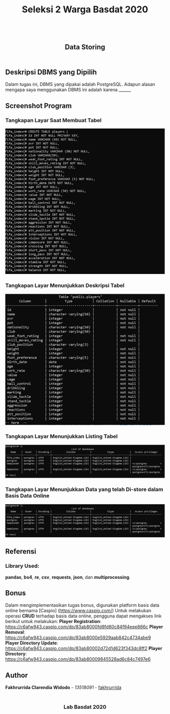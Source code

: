 <h1 align="center">
  <br>
  Seleksi 2 Warga Basdat 2020
  <br>
  <br>
</h1>

<h2 align="center">
  <br>
  Data Storing
  <br>
  <br>
</h2>

## Deskripsi DBMS yang Dipilih
Dalam tugas ini, DBMS yang dipakai adalah PostgreSQL. Adapun alasan mengapa saya menggunakan DBMS ini adalah karena ______

## Screenshot Program
### Tangkapan Layar Saat Membuat Tabel
![Tangkapan Layar Saat Membuat Tabel](https://github.com/fakhrurrida/Seleksi-2020-Tugas-2/blob/master/screenshots/creating_players_table.PNG?raw=true "Create Table Snippet")
### Tangkapan Layar Menunjukkan Deskripsi Tabel
![Tangkapan Layar Menunjukkan Deskripsi Tabel](https://github.com/fakhrurrida/Seleksi-2020-Tugas-2/blob/master/screenshots/D%20from%20postgres.PNG?raw=true "Describe Snippet")
### Tangkapan Layar Menunjukkan Listing Tabel
![Tangkapan Layar Menunjukkan Listing Tabel](https://github.com/fakhrurrida/Seleksi-2020-Tugas-2/blob/master/screenshots/L%20from%20postgres.PNG?raw=true "List Snippet")
### Tangkapan Layar Menunjukkan Data yang telah Di-store dalam Basis Data Online
![Tangkapan Layar Menunjukkan Data yang telah Di-store dalam Basis Data Online](https://github.com/fakhrurrida/Seleksi-2020-Tugas-2/blob/master/screenshots/L%20from%20postgres.PNG?raw=true "List Snippet")

## Referensi
### Library Used:
__pandas__, __bs4__, __re__, __csv__, __requests__, __json__, dan __multiprocessing__.

## Bonus
Dalam mengimplementasikan tugas bonus, digunakan platform basis data online bernama [Caspio] (https://www.caspio.com/)
Untuk melakukan operasi **CRUD** terhadap basis data online, pengguna dapat mengakses link berikut untuk melakukan:
**Player Registration**: https://c6afw943.caspio.com/dp/83ab8000fd8fd60c84f94eee866c
**Player Removal**: https://c6afw943.caspio.com/dp/83ab8000e5929aab842c4734abe9
**Player Directory Update**: https://c6afw943.caspio.com/dp/83ab80002d72d1d623f343dc8ff2
**Player Directory**: https://c6afw943.caspio.com/dp/83ab80009845528ad6c84c7497e6

## Author 
**Fakhrurrida Clarendia Widodo** - *13518091* - [fakhrurrida](https://github.com/fakhrurrida)

<h3 align="center">
  <br>
  Lab Basdat 2020
  <br>
  <br>
</h3>
